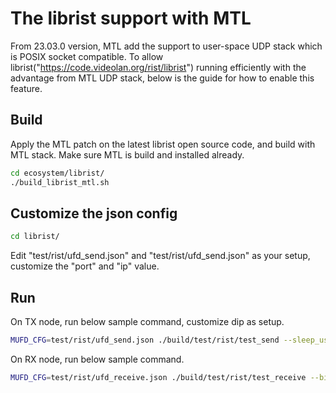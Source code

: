 # The librist support with MTL
From 23.03.0 version, MTL add the support to user-space UDP stack which is POSIX socket compatible.
To allow librist("https://code.videolan.org/rist/librist") running efficiently with the advantage from MTL UDP stack, below is the guide for how to enable this feature.

## Build

Apply the MTL patch on the latest librist open source code, and build with MTL stack. Make sure MTL is build and installed already.
```bash
cd ecosystem/librist/
./build_librist_mtl.sh
```

## Customize the json config

```bash
cd librist/
```
Edit "test/rist/ufd_send.json" and "test/rist/ufd_send.json" as your setup, customize the "port" and "ip" value.

## Run

On TX node, run below sample command, customize dip as setup.
```bash
MUFD_CFG=test/rist/ufd_send.json ./build/test/rist/test_send --sleep_us 1 --sleep_step 3 --dip 192.168.85.80 --sessions_cnt 1
```

On RX node, run below sample command.
```bash
MUFD_CFG=test/rist/ufd_receive.json ./build/test/rist/test_receive --bind_ip 192.168.85.80 --sessions_cnt 1
```
